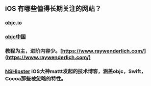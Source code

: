 ## iOS 有哪些值得长期关注的网站？
### [objc.io](https://www.objc.io)
### [objc中国](https://objccn.io/) 
### 教程为主，进阶内容少。[https://www.raywenderlich.com/](https://www.raywenderlich.com/)
### [NSHipster](https://nshipster.com/) iOS大神mattt发起的技术博客，涵盖objc，Swift，Cocoa那些被忽略的特性。